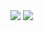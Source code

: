 <!-- My GitHub stats -->
<img src="https://github-readme-stats-git-master-tmrsich.vercel.app/api?username=tmrsich&theme=algolia&show_icons=true&count_private=true&include_all_commits=false"/>

<!-- My top languages -->
<img src="https://github-readme-stats-tmrsich.vercel.app/api/top-langs/?username=tmrsich&theme=algolia&count_private=true&langs_count=50&layout=compact"/>
